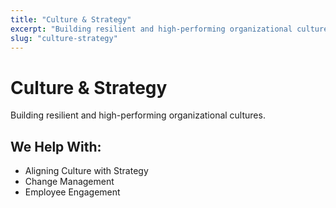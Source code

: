 ```yaml
---
title: "Culture & Strategy"
excerpt: "Building resilient and high-performing organizational cultures by aligning culture with strategy, managing change, and boosting employee engagement."
slug: "culture-strategy"
---
```

# Culture & Strategy

Building resilient and high-performing organizational cultures.

## We Help With:
- Aligning Culture with Strategy
- Change Management
- Employee Engagement 